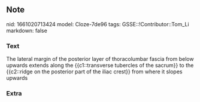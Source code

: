 ## Note
nid: 1661020713424
model: Cloze-7de96
tags: GSSE::!Contributor::Tom_Li
markdown: false

### Text
<div>
  The lateral margin of the posterior layer of thoracolumbar fascia
  from below upwards extends along the {{c1::transverse tubercles
  of the sacrum}} to the {{c2::ridge on the posterior part of the
  iliac crest}} from where it slopes upwards
</div>

### Extra

